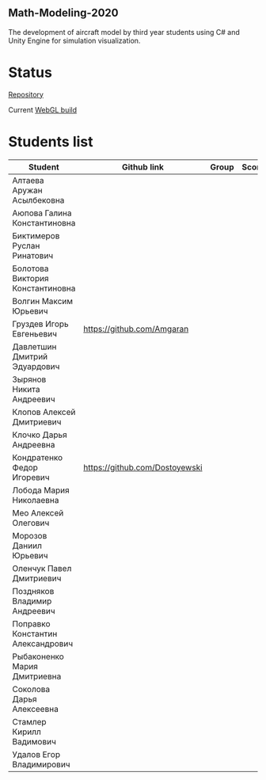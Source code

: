 ## Math-Modeling-2020

The development of aircraft model by third year students using C# and Unity Engine for simulation visualization.

# Status

[Repository](https://github.com/antoidco/Mathematical-Modeling-2020)

Current [WebGL build](https://antoidco.github.io/Math-Modeling-2020/WebGL)

# Students list

| Student                           | Github link                                 | Group | Score |
| --------------------------------- | ------------------------------------------- | ------| ------|
| Алтаева Аружан Асылбековна        |                                             |       |       |
| Аюпова Галина Константиновна      |                                             |       |       |
| Биктимеров Руслан Ринатович       |                                             |       |       |
| Болотова Виктория Константиновна  |                                             |       |       |
| Волгин Максим Юрьевич             |                                             |       |       |
| Груздев Игорь Евгеньевич          | https://github.com/Amgaran                  |       |       |
| Давлетшин Дмитрий Эдуардович      |                                             |       |       |
| Зырянов Никита Андреевич          |                                             |       |       |
| Клопов Алексей Дмитриевич         |                                             |       |       |
| Клочко Дарья Андреевна            |                                             |       |       |
| Кондратенко Федор Игоревич        | https://github.com/Dostoyewski              |       |       |
| Лобода Мария Николаевна           |                                             |       |       |
| Мео Алексей Олегович              |                                             |       |       |
| Морозов Даниил Юрьевич            |                                             |       |       |
| Оленчук Павел Дмитриевич          |                                             |       |       |
| Поздняков Владимир Андреевич      |                                             |       |       |
| Поправко Константин Александрович |                                             |       |       |
| Рыбаконенко Мария Дмитриевна      |                                             |       |       |
| Соколова Дарья Алексеевна         |                                             |       |       |
| Стамлер Кирилл Вадимович          |                                             |       |       |
| Удалов Егор Владимирович          |                                             |       |       |
